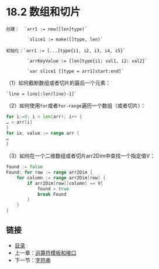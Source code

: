 # 18.2 数组和切片

    创建：  `arr1 := new([len]type)`

            `slice1 := make([]type, len)`

    初始化：`arr1 := [...]type{i1, i2, i3, i4, i5}`

            `arrKeyValue := [len]type{i1: val1, i2: val2}`

            `var slice1 []type = arr1[start:end]`

（1）如何截断数组或者切片的最后一个元素：

    `line = line[:len(line)-1]`

（2）如何使用`for`或者`for-range`遍历一个数组（或者切片）：

```go
for i:=0; i < len(arr); i++ {
… = arr[i]
}
for ix, value := range arr {
…
}
```

（3）如何在一个二维数组或者切片arr2Dim中查找一个指定值V：

```go
found := false
Found: for row := range arr2Dim {
    for column := range arr2Dim[row] {
        if arr2Dim[row][column] == V{
            found = true
            break Found
        }
    }
}
```

## 链接

- [目录](directory.md)
- 上一章：[运算符模板和接口](17.4.md)
- 下一节：[字符串](18.1.md)